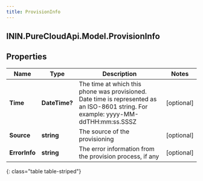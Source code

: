 ```yaml
---
title: ProvisionInfo
---
```

## ININ.PureCloudApi.Model.ProvisionInfo

## Properties

|Name | Type | Description | Notes|
|------------ | ------------- | ------------- | -------------|
| **Time** | **DateTime?** | The time at which this phone was provisioned. Date time is represented as an ISO-8601 string. For example: yyyy-MM-ddTHH:mm:ss.SSSZ | [optional] |
| **Source** | **string** | The source of the provisioning | [optional] |
| **ErrorInfo** | **string** | The error information from the provision process, if any | [optional] |
{: class="table table-striped"}


